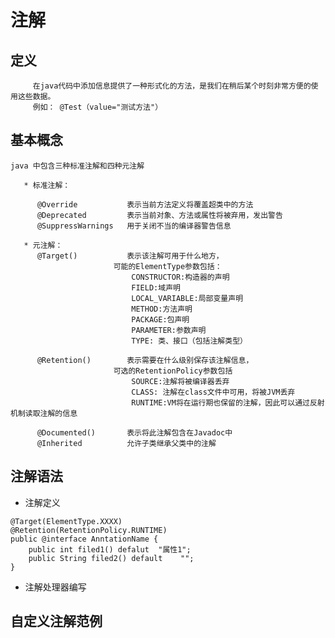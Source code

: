 # 注解

## 定义
    
         在java代码中添加信息提供了一种形式化的方法，是我们在稍后某个时刻非常方便的使用这些数据。
         例如： @Test（value="测试方法"）
## 基本概念
    java 中包含三种标准注解和四种元注解
         
       * 标准注解：
         
          @Override           表示当前方法定义将覆盖超类中的方法
          @Deprecated         表示当前对象、方法或属性将被弃用，发出警告
          @SuppressWarnings   用于关闭不当的编译器警告信息
       
       * 元注解：
          @Target()           表示该注解可用于什么地方，
                           可能的ElementType参数包括：
                               CONSTRUCTOR:构造器的声明
                               FIELD:域声明
                               LOCAL_VARIABLE:局部变量声明
                               METHOD:方法声明
                               PACKAGE:包声明
                               PARAMETER:参数声明
                               TYPE: 类、接口（包括注解类型）
         
          @Retention()        表示需要在什么级别保存该注解信息，
                           可选的RetentionPolicy参数包括
                               SOURCE:注解将被编译器丢弃
                               CLASS: 注解在class文件中可用，将被JVM丢弃
                               RUNTIME:VM将在运行期也保留的注解，因此可以通过反射机制读取注解的信息
                               
          @Documented()       表示将此注解包含在Javadoc中
          @Inherited          允许子类继承父类中的注解
          
## 注解语法
   
   * 注解定义

    @Target(ElementType.XXXX)
    @Retention(RetentionPolicy.RUNTIME)
    public @interface AnntationName {
        public int filed1() defalut  "属性1";
        public String filed2() default    "";
    }
    

   * 注解处理器编写
   
   
## 自定义注解范例
